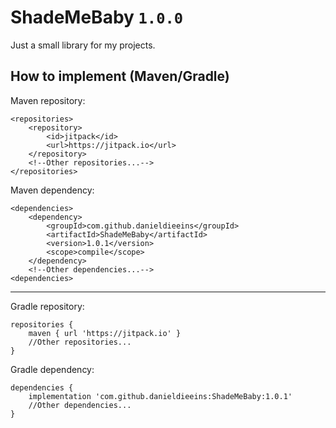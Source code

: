 # ShadeMeBaby ``1.0.0``
Just a small library for my projects.

How to implement (Maven/Gradle)
---
Maven repository:
```
<repositories>
    <repository>
        <id>jitpack</id>
        <url>https://jitpack.io</url>
    </repository>
    <!--Other repositories...-->
</repositories>
```
Maven dependency:
```
<dependencies>
    <dependency>
        <groupId>com.github.danieldieeins</groupId>
        <artifactId>ShadeMeBaby</artifactId>
        <version>1.0.1</version>
        <scope>compile</scope>
    </dependency>
    <!--Other dependencies...-->
<dependencies>
```
---
Gradle repository:
```
repositories {
    maven { url 'https://jitpack.io' }
    //Other repositories...
}
```
Gradle dependency:
```
dependencies {
    implementation 'com.github.danieldieeins:ShadeMeBaby:1.0.1'
    //Other dependencies...
}
```

